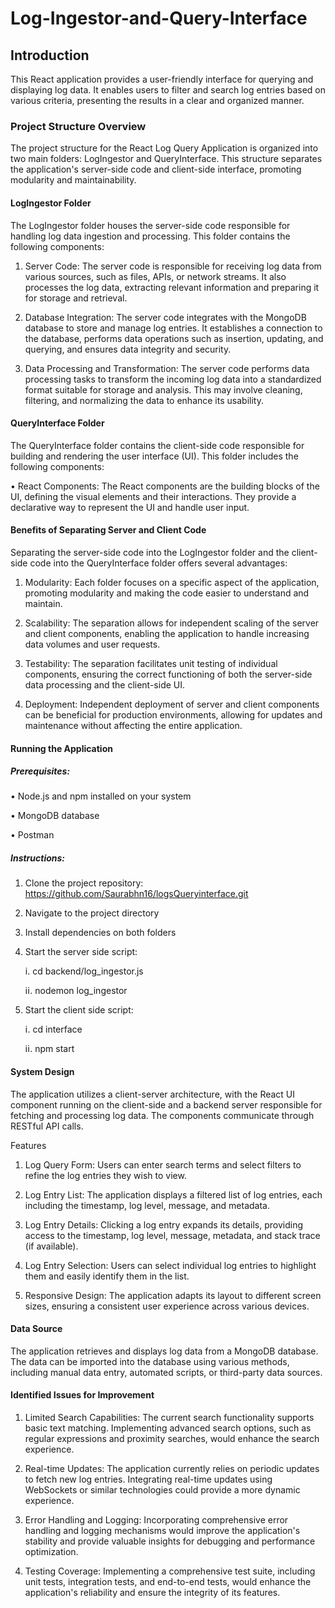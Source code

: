 # Log-Ingestor-and-Query-Interface


## Introduction

This React application provides a user-friendly interface for querying and displaying log data. It enables users to filter and search log entries based on various criteria, presenting the results in a clear and organized manner.


### Project Structure Overview


The project structure for the React Log Query Application is organized into two main folders: LogIngestor and QueryInterface. This structure separates the application's server-side code and client-side interface, promoting modularity and maintainability.


#### LogIngestor Folder


The LogIngestor folder houses the server-side code responsible for handling log data ingestion and processing. This folder contains the following components:


1. Server Code: The server code is responsible for receiving log data from various sources, such as files, APIs, or network streams. It also processes the log data, extracting relevant information and preparing it for storage and retrieval.

2. Database Integration: The server code integrates with the MongoDB database to store and manage log entries. It establishes a connection to the database, performs data operations such as insertion, updating, and querying, and ensures data integrity and security.

3. Data Processing and Transformation: The server code performs data processing tasks to transform the incoming log data into a standardized format suitable for storage and analysis. This may involve cleaning, filtering, and normalizing the data to enhance its usability.


#### QueryInterface Folder


The QueryInterface folder contains the client-side code responsible for building and rendering the user interface (UI). This folder includes the following components:


• React Components: The React components are the building blocks of the UI, defining the visual elements and their interactions. They provide a declarative way to represent the UI and handle user input.


#### Benefits of Separating Server and Client Code


Separating the server-side code into the LogIngestor folder and the client-side code into the QueryInterface folder offers several advantages:

1. Modularity: Each folder focuses on a specific aspect of the application, promoting modularity and making the code easier to understand and maintain.

2. Scalability: The separation allows for independent scaling of the server and client components, enabling the application to handle increasing data volumes and user requests.

3. Testability: The separation facilitates unit testing of individual components, ensuring the correct functioning of both the server-side data processing and the client-side UI.

4. Deployment: Independent deployment of server and client components can be beneficial for production environments, allowing for updates and maintenance without affecting the entire application.


#### Running the Application


##### Prerequisites:


• Node.js and npm installed on your system

• MongoDB database

• Postman


##### Instructions:


1. Clone the project repository:  https://github.com/Saurabhn16/logsQueryinterface.git

2. Navigate to the project directory

3. Install dependencies on both folders

4. Start the server side script:
   
   i. cd backend/log_ingestor.js
   
   ⅰⅰ. nodemon log_ingestor


5. Start the client side script:

   ⅰ. cd interface

   ⅰⅰ. npm start


#### System Design

The application utilizes a client-server architecture, with the React UI component running on the client-side and a backend server responsible for fetching and processing log data. The components communicate through RESTful API calls.


Features

1. Log Query Form: Users can enter search terms and select filters to refine the log entries they wish to view.

2. Log Entry List: The application displays a filtered list of log entries, each including the timestamp, log level, message, and metadata.

3. Log Entry Details: Clicking a log entry expands its details, providing access to the timestamp, log level, message, metadata, and stack trace (if available).

4. Log Entry Selection: Users can select individual log entries to highlight them and easily identify them in the list.

5. Responsive Design: The application adapts its layout to different screen sizes, ensuring a consistent user experience across various devices.

#### Data Source

The application retrieves and displays log data from a MongoDB database. The data can be imported into the database using various methods, including manual data entry, automated scripts, or third-party data sources.


#### Identified Issues for Improvement

1. Limited Search Capabilities: The current search functionality supports basic text matching. Implementing advanced search options, such as regular expressions and proximity searches, would enhance the search experience.

2. Real-time Updates: The application currently relies on periodic updates to fetch new log entries. Integrating real-time updates using WebSockets or similar technologies could provide a more dynamic experience.

3. Error Handling and Logging: Incorporating comprehensive error handling and logging mechanisms would improve the application's stability and provide valuable insights for debugging and performance optimization.

4. Testing Coverage: Implementing a comprehensive test suite, including unit tests, integration tests, and end-to-end tests, would enhance the application's reliability and ensure the integrity of its features.
